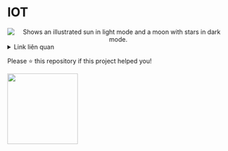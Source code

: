 
# IOT




<picture align="center">

  
  <img alt="Shows an illustrated sun in light mode and a moon with stars in dark mode." src="https://th.bing.com/th/id/R.85763d1bca17b367c6f8e547bf79689a?rik=IimII0J5byDsHw&riu=http%3a%2f%2f3.bp.blogspot.com%2f-2TMcbQ3tOJo%2fVZPw3R5GFXI%2fAAAAAAAAKf0%2focxrb2vbuuc%2fs1600%2fctrl%25252Balt%25252BMEOW-funny-cat-meme-computer.jpg&ehk=vPQlX%2fTow1yOpjrdqA1Ana5azAUxFuoYpPQtGrpGTP8%3d&risl=&pid=ImgRaw&r=0&sres=1&sresct=1">

  
</picture>


<details>
<summary>Link liên quan</summary>

  
| Name | URL |
|-----:|---------------|
|Realtime Database:|https://console.firebase.google.com/u/0/project/test-zkz/database/test-zkz-default-rtdb/data|
|Project Console:|https://console.firebase.google.com/project/test-zkz/overview|
|Hosting URL:|https://test-zkz.web.app|


</details>


Please ⭐️ this repository if this project helped you!

<a href="https://www.patreon.com/FranckAbgrall">
  <img src="https://c5.patreon.com/external/logo/become_a_patron_button@2x.png" width="160">
</a>
